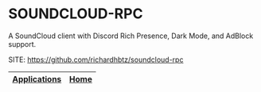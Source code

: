 # SOUNDCLOUD-RPC

 A SoundCloud client with Discord Rich Presence, Dark Mode, and AdBlock support.

 SITE: https://github.com/richardhbtz/soundcloud-rpc

 | [Applications](https://portable-linux-apps.github.io/apps.html) | [Home](https://portable-linux-apps.github.io)
 | --- | --- |
